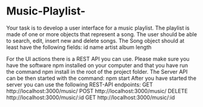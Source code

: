 # Music-Playlist-
Your task is to develop a user interface for a music playlist. The playlist is made of one or more objects that represent a song. The user should be able to search, edit, insert new and delete songs.
The Song object should at least have the following fields:
id
name
artist
album
length


For the UI actions there is a REST API you can use. Please make sure you have the software npm installed on your computer and that you have run the command
npm install
in the root of the project folder.
The Server API can be then started with the command:
npm start
After you have started the server you can use the following REST-API endpoints:
GET http://localhost:3000/music/
POST http://localhost:3000/music/
DELETE http://localhost:3000/music/:id
GET http://localhost:3000/music/:id
